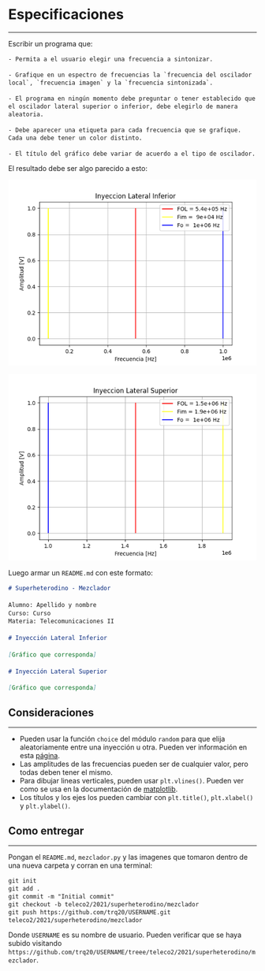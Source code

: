 # Especificaciones
---
Escribir un programa que:

    - Permita a el usuario elegir una frecuencia a sintonizar.

    - Grafique en un espectro de frecuencias la `frecuencia del oscilador local`, `frecuencia imagen` y la `frecuencia sintonizada`.
    
    - El programa en ningún momento debe preguntar o tener establecido que el oscilador lateral superior o inferior, debe elegirlo de manera aleatoria.
    
    - Debe aparecer una etiqueta para cada frecuencia que se grafique. Cada una debe tener un color distinto.
    
    - El título del gráfico debe variar de acuerdo a el tipo de oscilador.

El resultado debe ser algo parecido a esto:

![ILI](./inferior.png)

![ILS](./superior.png)

Luego armar un `README.md` con este formato:

```markdown
# Superheterodino - Mezclador

Alumno: Apellido y nombre
Curso: Curso
Materia: Telecomunicaciones II

# Inyección Lateral Inferior

[Gráfico que corresponda]

# Inyección Lateral Superior

[Gráfico que corresponda]

```

## Consideraciones
---
- Pueden usar la función `choice` del módulo `random` para que elija aleatoriamente entre una inyección u otra. Pueden ver información en esta [página](https://www.w3schools.com/python/ref_random_choice.asp).
- Las amplitudes de las frecuencias pueden ser de cualquier valor, pero todas deben tener el mismo.
- Para dibujar lineas verticales, pueden usar `plt.vlines()`. Pueden ver como se usa en la documentación de [matplotlib](https://matplotlib.org/stable/api/_as_gen/matplotlib.pyplot.vlines.html).
- Los títulos y los ejes los pueden cambiar con `plt.title()`, `plt.xlabel()` y `plt.ylabel()`.

## Como entregar
---

Pongan el `README.md`, `mezclador.py` y las imagenes que tomaron dentro de una nueva carpeta y corran en una terminal:

```
git init
git add .
git commit -m "Initial commit"
git checkout -b teleco2/2021/superheterodino/mezclador
git push https://github.com/trq20/USERNAME.git teleco2/2021/superheterodino/mezclador
```

Donde `USERNAME` es su nombre de usuario. Pueden verificar que se haya subido visitando `https://github.com/trq20/USERNAME/treee/teleco2/2021/superheterodino/mezclador`.
